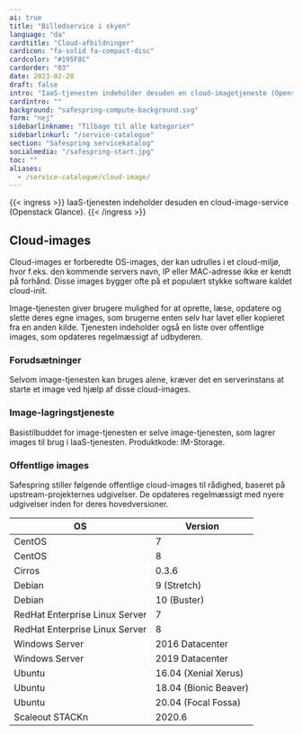```yaml
---
ai: true
title: "Billedservice i skyen"
language: "da"
cardtitle: "Cloud-afbildninger"
cardicon: "fa-solid fa-compact-disc"
cardcolor: "#195F8C"
cardorder: "03"
date: 2023-02-28
draft: false
intro: "IaaS-tjenesten indeholder desuden en cloud-imagetjeneste (Openstack Glance)."
cardintro: ""
background: "safespring-compute-background.svg"
form: "nej"
sidebarlinkname: "Tilbage til alle kategorier"
sidebarlinkurl: "/service-catalogue"
section: "Safespring servicekatalog"
socialmedia: "/safespring-start.jpg"
toc: ""
aliases:
  - /service-catalogue/cloud-image/
---
```


{{< ingress >}}
IaaS-tjenesten indeholder desuden en cloud-image-service (Openstack Glance).
{{< /ingress >}}

## Cloud-images

Cloud-images er forberedte OS-images, der kan udrulles i et cloud-miljø, hvor f.eks. den kommende servers navn, IP eller MAC-adresse ikke er kendt på forhånd. Disse images bygger ofte på et populært stykke software kaldet cloud-init.

Image-tjenesten giver brugere mulighed for at oprette, læse, opdatere og slette deres egne images, som brugerne enten selv har lavet eller kopieret fra en anden kilde. Tjenesten indeholder også en liste over offentlige images, som opdateres regelmæssigt af udbyderen.

### Forudsætninger

Selvom image-tjenesten kan bruges alene, kræver det en serverinstans at starte et image ved hjælp af disse cloud-images.

### Image-lagringstjeneste

Basistilbuddet for image-tjenesten er selve image-tjenesten, som lagrer images til brug i IaaS-tjenesten. Produktkode: IM-Storage.

### Offentlige images

Safespring stiller følgende offentlige cloud-images til rådighed, baseret på upstream-projekternes udgivelser. De opdateres regelmæssigt med nyere udgivelser inden for deres hovedversioner.

| OS                             | Version               |
| ------------------------------ | --------------------- |
| CentOS                         | 7                     |
| CentOS                         | 8                     |
| Cirros                         | 0.3.6                 |
| Debian                         | 9 (Stretch)           |
| Debian                         | 10 (Buster)           |
| RedHat Enterprise Linux Server | 7                     |
| RedHat Enterprise Linux Server | 8                     |
| Windows Server                 | 2016 Datacenter       |
| Windows Server                 | 2019 Datacenter       |
| Ubuntu                         | 16.04 (Xenial Xerus)  |
| Ubuntu                         | 18.04 (Bionic Beaver) |
| Ubuntu                         | 20.04 (Focal Fossa)   |
| Scaleout STACKn                | 2020.6                |
